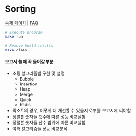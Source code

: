 Sorting
========

[숙제 페이지](http://soar.snu.ac.kr:8080/assignments/4) |
[FAQ](http://soar.snu.ac.kr/course/board/ds2016/1623721)

```bash
# Execute program
make run

# Remove build results
make clean
```

#### 보고서 쓸 때 꼭 들어갈 부분
- 소팅 알고리즘별 구현 및 설명
    - Bubble
    - Insertion
    - Heap
    - Merge
    - Quick
    - Radis
- 퀵소트의 경우, 어떻게 더 개선할 수 있을지 여부를 보고서에 써야함
- 정렬할 숫자들 갯수에 따른 성능 비교실험
- 정렬할 숫자들 난수 범위에 따른 비교실험
- 여러 알고리즘들 성능 비교분석

